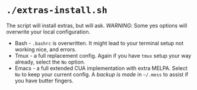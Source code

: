 # `./extras-install.sh`

The script will install extras, but will ask. *WARNING*: Some yes options will overwrite your local configuration.
 * Bash - `.bashrc` is overwritten. It might lead to your terminal setup not working nice, and errors.
 * Tmux - a full replacement config. Again if you have `tmux` setup your way already, select the `No` option.
 * Emacs - a full extended CUA implementation with extra MELPA. Select `No` to keep your current config.
A *backup is made* in `~/.mess` to assist if you have butter fingers.
